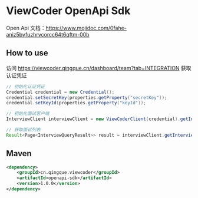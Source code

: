 # ViewCoder OpenApi Sdk

Open Api 文档：https://www.mojidoc.com/0fahe-aniz5bvfuzhrvcorcc64t6qftm-00b

## How to use

访问 https://viewcoder.qingque.cn/dashboard/team?tab=INTEGRATION 获取认证凭证

```java
// 初始化认证凭证
Credential credential = new Credential();
credential.setSecretKey(properties.getProperty("secretKey"));
credential.setKeyId(properties.getProperty("keyId"));

// 初始化面试客户端
InterviewClient interviewClient = new ViewCoderClient(credential).getInterviewClient();

// 获取面试列表
Result<Page<InterviewQueryResult>> result = interviewClient.getInterviewList(new InterviewQueryParam());
```

## Maven
```xml
<dependency>
    <groupId>cn.qingque.viewcoder</groupId>
    <artifactId>openapi-sdk</artifactId>
    <version>1.0.0</version>
</dependency>
```
